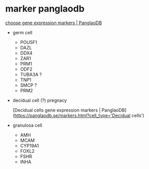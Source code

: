 # marker panglaodb



[choose gene expression markers | PanglaoDB](https://panglaodb.se/markers.html?cell_type='choose')



- germ cell

  - POU5F1
  - DAZL
  - DDX4
  - ZAR1
  - PRM1
  - ODF2
  - TUBA3A ?
  - TNP1
  - SMCP ?
  - PRM2

- decidual cell (?) pregnacy 

  [Decidual cells gene expression markers | PanglaoDB](https://panglaodb.se/markers.html?cell_type='Decidual cells')

- granulosa cell

  - AMH
  - MCAM
  - CYP19A1
  - FOXL2
  - FSHR
  - INHA

